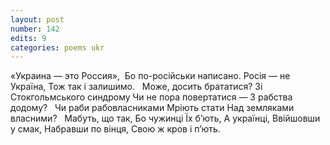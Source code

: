 ```yaml
---
layout: post
number: 142
edits: 9
categories: poems ukr
---
```


«Украина — это Россия», 
Бо по-російськи написано. 
Росія — не Україна,
Тож так і залишимо.
 
Може, досить брататися?
Зi Стокгольмського синдрому
Чи не пора повертатися —
З рабства додому?
 
Чи раби рабовласниками
Мріють стати
Над земляками власними?
 
Мабуть, що так, 
Бо чужинці 
Їх б’ють, 
А українці, 
Ввійшовши у смак,
Набравши по вінця, 
Свою ж кров і п’ють.
